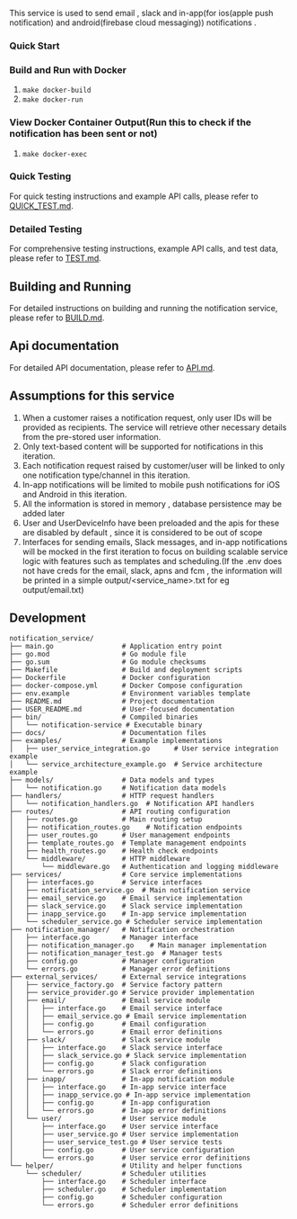 This service is used to send email , slack and in-app(for ios(apple push notification) and android(firebase cloud messaging)) notifications .

### Quick Start

### Build and Run with Docker
1. `make docker-build`
2. `make docker-run`

### View Docker Container Output(Run this to check if the notification has been sent or not)
1. `make docker-exec`

### Quick Testing

For quick testing instructions and example API calls, please refer to [QUICK_TEST.md](QUICK_TEST.md).

### Detailed Testing

For comprehensive testing instructions, example API calls, and test data, please refer to [TEST.md](TEST.md). 

## Building and Running

For detailed instructions on building and running the notification service, please refer to [BUILD.md](BUILD.md).

## Api documentation 

For detailed API documentation, please refer to [API.md](API.md).

## Assumptions for this service

1. When a customer raises a notification request, only user IDs will be provided as recipients. The service will retrieve other necessary details from the pre-stored user information.
2. Only text-based content will be supported for notifications in this iteration.
3. Each notification request raised by customer/user will be linked to only one notification type/channel in this iteration.
4. In-app notifications will be limited to mobile push notifications for iOS and Android in this iteration.
5. All the information is stored in memory , database persistence may be added later
6. User and UserDeviceInfo have been preloaded and the apis for these are disabled by default , since it is considered to be out of scope
7. Interfaces for sending emails, Slack messages, and in-app notifications will be mocked in the first iteration to focus on building scalable service logic with features such as templates and scheduling.(If the .env does not have creds for the email, slack, apns and fcm , the information will be printed in a simple output/<service_name>.txt for eg output/email.txt)

## Development

```
notification_service/
├── main.go                 # Application entry point
├── go.mod                  # Go module file
├── go.sum                  # Go module checksums
├── Makefile                # Build and deployment scripts
├── Dockerfile              # Docker configuration
├── docker-compose.yml      # Docker Compose configuration
├── env.example             # Environment variables template
├── README.md               # Project documentation
├── USER_README.md          # User-focused documentation
├── bin/                    # Compiled binaries
│   └── notification-service # Executable binary
├── docs/                   # Documentation files
├── examples/               # Example implementations
│   ├── user_service_integration.go      # User service integration example
│   └── service_architecture_example.go  # Service architecture example
├── models/                 # Data models and types
│   └── notification.go     # Notification data models
├── handlers/               # HTTP request handlers
│   └── notification_handlers.go  # Notification API handlers
├── routes/                 # API routing configuration
│   ├── routes.go           # Main routing setup
│   ├── notification_routes.go    # Notification endpoints
│   ├── user_routes.go      # User management endpoints
│   ├── template_routes.go  # Template management endpoints
│   ├── health_routes.go    # Health check endpoints
│   └── middleware/         # HTTP middleware
│       └── middleware.go   # Authentication and logging middleware
├── services/               # Core service implementations
│   ├── interfaces.go       # Service interfaces
│   ├── notification_service.go  # Main notification service
│   ├── email_service.go    # Email service implementation
│   ├── slack_service.go    # Slack service implementation
│   ├── inapp_service.go    # In-app service implementation
│   └── scheduler_service.go # Scheduler service implementation
├── notification_manager/   # Notification orchestration
│   ├── interface.go        # Manager interface
│   ├── notification_manager.go    # Main manager implementation
│   ├── notification_manager_test.go  # Manager tests
│   ├── config.go           # Manager configuration
│   └── errors.go           # Manager error definitions
├── external_services/      # External service integrations
│   ├── service_factory.go  # Service factory pattern
│   ├── service_provider.go # Service provider implementation
│   ├── email/              # Email service module
│   │   ├── interface.go    # Email service interface
│   │   ├── email_service.go # Email service implementation
│   │   ├── config.go       # Email configuration
│   │   └── errors.go       # Email error definitions
│   ├── slack/              # Slack service module
│   │   ├── interface.go    # Slack service interface
│   │   ├── slack_service.go # Slack service implementation
│   │   ├── config.go       # Slack configuration
│   │   └── errors.go       # Slack error definitions
│   ├── inapp/              # In-app notification module
│   │   ├── interface.go    # In-app service interface
│   │   ├── inapp_service.go # In-app service implementation
│   │   ├── config.go       # In-app configuration
│   │   └── errors.go       # In-app error definitions
│   └── user/               # User service module
│       ├── interface.go    # User service interface
│       ├── user_service.go # User service implementation
│       ├── user_service_test.go # User service tests
│       ├── config.go       # User service configuration
│       └── errors.go       # User service error definitions
└── helper/                 # Utility and helper functions
    └── scheduler/          # Scheduler utilities
        ├── interface.go    # Scheduler interface
        ├── scheduler.go    # Scheduler implementation
        ├── config.go       # Scheduler configuration
        └── errors.go       # Scheduler error definitions
```